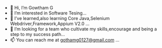 - 👋 Hi, I’m Gowtham G
- 👀 I’m interested in Software Tesing...
- 🌱 I’ve learned,also learning Core Java,Selenium Webdriver,Framework,Appium V2.0 ...
- 💞️ I’m looking for a team who cultivate my skills,encourage and being a step to my success path...
- 📫 You can reach me at gothamg0127@gmail.com ...

<!---
GowthamG127/GowthamG127 is a ✨ special ✨ repository because its `README.md` (this file) appears on your GitHub profile.
You can click the Preview link to take a look at your changes.
--->
